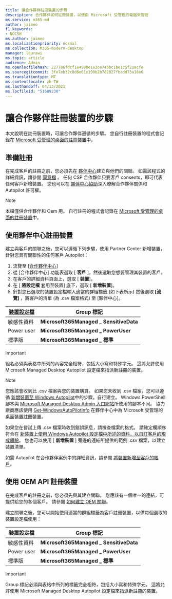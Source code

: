 ```yaml
---
title: 讓合作夥伴註冊裝置的步驟
description: 合作夥伴如何註冊裝置，以便由 Microsoft 受管理的電腦來管理
ms.service: m365-md
author: jaimeo
f1.keywords:
- NOCSH
ms.author: jaimeo
ms.localizationpriority: normal
ms.collection: M365-modern-desktop
manager: laurawi
ms.topic: article
audience: Admin
ms.openlocfilehash: 227786fdcf1e490be1e3ce74bbc1be1c5f21acfe
ms.sourcegitcommit: 3fe7eb32c8d6e01e190b2b782827fbadd73a18e6
ms.translationtype: MT
ms.contentlocale: zh-TW
ms.lasthandoff: 04/13/2021
ms.locfileid: "51689230"
---
```

# <a name="steps-for-partners-to-register-devices"></a>讓合作夥伴註冊裝置的步驟


本文說明在註冊裝置時，可讓合作夥伴遵循的步驟。 您自行註冊裝置的程式會記錄在 [Microsoft 受管理的桌面的註冊裝置](register-devices-self.md)中。



## <a name="prepare-for-registration"></a>準備註冊 
在完成客戶的註冊之前，您必須先在 [夥伴中心](https://partner.microsoft.com/dashboard)建立與他們的關聯。 如需該程式的詳細資訊，請參閱 [同意檔](/windows/deployment/windows-autopilot/registration-auth#csp-authorization) 。 任何 CSP 合作夥伴只要客戶 consents，即可代表任何客戶新增裝置。 您也可以在 [夥伴中心協助](/partner-center/customers_revoke_admin_privileges#windows-autopilot)深入瞭解合作夥伴關係和 Autopilot 許可權。


> [!NOTE]
> 本檔僅供合作夥伴和 Oem 用。 自行註冊的程式會記錄在 [Microsoft 受管理的桌面的註冊裝置](register-devices-self.md)中。


## <a name="register-devices-by-using-partner-center"></a>使用夥伴中心註冊裝置

建立與客戶的關聯之後，您可以遵循下列步驟，使用 Partner Center 新增裝置，針對您具有關聯性的任何客戶 Autopilot：

1. 流覽至 [[合作夥伴中心](https://partner.microsoft.com/dashboard)]
2. 從 [合作夥伴中心] 功能表選取 [ **客戶** ]，然後選取您想要管理其裝置的客戶。
3. 在客戶的詳細資料頁面上，選取 [ **裝置**]。
4. 在 [ **將設定檔** 套用至裝置] 底下，選取 [ **新增裝置**]。
5. 針對您已選取的裝置設定檔輸入適當的群組標籤 (如下表所示) 然後選取 **[流覽]** ，將客戶的清單 (為 .csv 檔案格式) 至 [夥伴中心]。

|[裝置設定檔](../service-description/profiles.md)  |Group 標記  |
|---------|---------|
|敏感性資料     |**Microsoft365Managed \_ SensitiveData**    |
|Power user     | **Microsoft365Managed \_ PowerUser**          |
|標準版     | **Microsoft365Managed \_ 標準**        |

> [!IMPORTANT]
> 組名必須與表格中所列的內容完全相符，包括大小寫和特殊字元。 這將允許使用 Microsoft Managed Desktop Autopilot 設定檔來指派新註冊的裝置。

>[!NOTE]
> 您應該會收到此 .csv 檔案與您的裝置購買。 如果您未收到 .csv 檔案，您可以遵循 [新增裝置至 Windows Autopilot](/windows/deployment/windows-autopilot/add-devices#collecting-the-hardware-id-from-existing-devices-using-powershell)中的步驟，自行建立。 Windows PowerShell 腳本與 [Microsoft Managed Desktop Admin 入口網站](./register-devices-self.md#obtain-the-hardware-hash)所使用的腳本不同。 協力廠商應該使用 [Get-WindowsAutoPilotInfo](https://www.powershellgallery.com/packages/Get-WindowsAutoPilotInfo) 在夥伴中心中為 Microsoft 受管理的桌面裝置註冊裝置。

如果您在嘗試上傳 .csv 檔案時收到錯誤訊息，請檢查檔案的格式。 請確定欄順序符合在 [新裝置上使用 Windows Autopilot 設定檔中所述的資料，以自訂客戶的現成體驗](/partner-center/autopilot#add-devices-to-a-customers-account)。 您也可以使用 [ **新增裝置** ] 旁邊的連結所提供的範例 .csv 檔案，以建立裝置清單。 

如需 Autopilot 在合作夥伴案例中的詳細資訊，請參閱 [將裝置新增至客戶的帳戶](/partner-center/autopilot#add-devices-to-a-customers-account)。


## <a name="register-devices-by-using-the-oem-api"></a>使用 OEM API 註冊裝置

在完成客戶的註冊之前，您必須先與其建立關聯。 您應該有一個唯一的連結，可提供給您的各個客戶。 請參閱 [如何建立 OEM 關聯](/windows/deployment/windows-autopilot/registration-auth#oem-authorization)。

建立關聯之後，您可以開始使用適當的群組標籤為客戶註冊裝置，以供每個選取的裝置設定檔使用：


|裝置設定檔  |Group 標記  |
|---------|---------|
|敏感性資料     | **Microsoft365Managed \_ SensitiveData**     |
|Power user     | **Microsoft365Managed \_ PowerUser**          |
|標準版     | **Microsoft365Managed \_ 標準**      |

> [!IMPORTANT]
> Group 標記必須與表格中所列的標籤完全相符，包括大小寫和特殊字元。 這將允許使用 Microsoft Managed Desktop Autopilot 設定檔來指派新註冊的裝置。